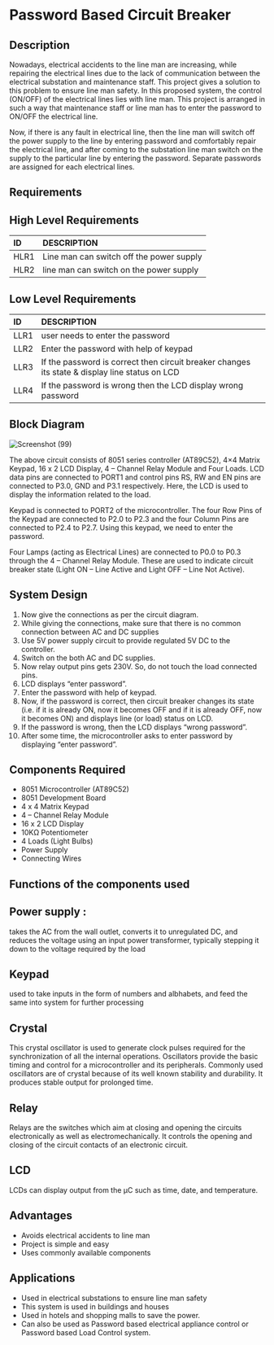 # Password Based Circuit Breaker
## Description 
Nowadays, electrical accidents to the line man are increasing, while repairing the electrical lines due to the lack of communication between the electrical substation and maintenance staff. This project gives a solution to this problem to ensure line man safety. In this proposed system, the control (ON/OFF) of the electrical lines lies with line man. This project is arranged in such a way that maintenance staff or line man has to enter the password to ON/OFF the electrical line.


 Now, if there is any fault in electrical line, then the line man will switch off the power supply to the line by entering password and comfortably repair the electrical line, and after coming to the substation line man switch on the supply to the particular line by entering the password. Separate passwords are assigned for each electrical lines.
 
 
## Requirements 
## High Level Requirements
|ID|DESCRIPTION                               |
|:-|:-----------------------------------------|
|HLR1|Line man can switch off the power supply|
|HLR2|line man can switch on the power supply |

## Low Level Requirements
|ID  |DESCRIPTION                                                                                   |
|:---|:---------------------------------------------------------------------------------------------|
|LLR1|user needs to enter the password                                                              |
|LLR2|Enter the password with help of keypad                                                        |
|LLR3|If the password is correct then circuit breaker changes its state & display line status on LCD|
|LLR4|If the password is wrong then the LCD display wrong password                                  |





## Block Diagram 

![Screenshot (99)](https://user-images.githubusercontent.com/98865009/154733580-6f502432-d3b9-4bf7-8486-56e9c65b5752.png)


The above circuit consists of 8051 series controller (AT89C52), 4×4 Matrix Keypad, 16 x 2 LCD Display, 4 – Channel Relay Module and Four Loads. LCD data pins are connected to PORT1 and control pins RS, RW and EN pins are connected to P3.0, GND and P3.1 respectively. Here, the LCD is used to display the information related to the load.

Keypad is connected to PORT2 of the microcontroller. The four Row Pins of the Keypad are connected to P2.0 to P2.3 and the four Column Pins are connected to P2.4 to P2.7. Using this keypad, we need to enter the password.

Four Lamps (acting as Electrical Lines) are connected to P0.0 to P0.3 through the 4 – Channel Relay Module. These are used to indicate circuit breaker state (Light ON – Line Active and Light OFF – Line Not Active).

## System Design
1. Now give the connections as per the circuit diagram.
2. While giving the connections, make sure that there is no common connection between AC and DC supplies
3. Use 5V power supply circuit to provide regulated 5V DC to the controller.
4.  Switch on the both AC and DC supplies.
5. Now relay output pins gets 230V. So, do not touch the load connected pins.
6. LCD displays “enter password”.
7. Enter the password with help of keypad.
8. Now, if the password is correct, then circuit breaker changes its state (i.e. if it is already ON, now it becomes OFF and if it is already OFF, now it becomes ON) and displays line (or load) status on LCD.
9. If the password is wrong, then the LCD displays “wrong password”.
10. After some time, the microcontroller asks to enter password by displaying “enter password”.

## Components Required
* 8051 Microcontroller (AT89C52)
* 8051 Development Board
* 4 x 4 Matrix Keypad
* 4 – Channel Relay Module
* 16 x 2 LCD Display
* 10KΩ Potentiometer
* 4 Loads (Light Bulbs)
* Power Supply
* Connecting Wires


## Functions of the components used
## Power supply :
takes the AC from the wall outlet, converts it to unregulated DC, and reduces the voltage using an input power transformer, typically stepping it down to the voltage required by the load

## Keypad
used to take inputs in the form of numbers and albhabets, and feed the same into system for further processing

## Crystal 
 This crystal oscillator is used to generate clock pulses required for the synchronization of all the internal operations.
 Oscillators provide the basic timing and control for a microcontroller and its peripherals. Commonly used oscillators are of crystal because of its well known stability and durability. It produces stable output for prolonged time.
 
 ## Relay
Relays are the switches which aim at closing and opening the circuits electronically as well as electromechanically. It controls the opening and closing of the circuit contacts of an electronic circuit.

## LCD 
LCDs can display output from the µC such as time, date, and temperature.


## Advantages
* Avoids electrical accidents to line man
* Project is simple and easy
* Uses commonly available components

## Applications
* Used in electrical substations to ensure line man safety
* This system is used in buildings and houses
* Used in hotels and shopping malls to save the power. 
* Can also be used as Password based electrical appliance control or Password based Load Control system.
